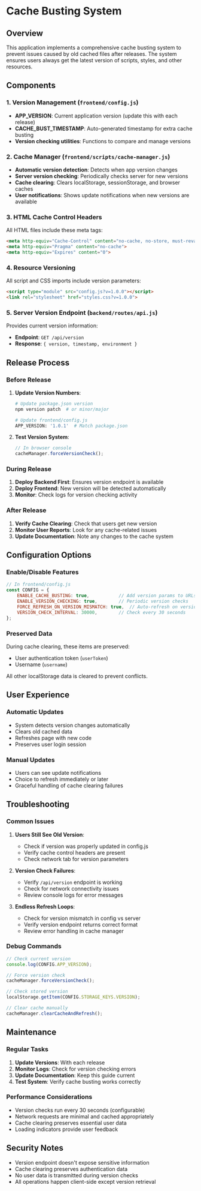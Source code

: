 # Cache Busting System

## Overview

This application implements a comprehensive cache busting system to prevent issues caused by old cached files after releases. The system ensures users always get the latest version of scripts, styles, and other resources.

## Components

### 1. Version Management (`frontend/config.js`)

- **APP_VERSION**: Current application version (update this with each release)
- **CACHE_BUST_TIMESTAMP**: Auto-generated timestamp for extra cache busting
- **Version checking utilities**: Functions to compare and manage versions

### 2. Cache Manager (`frontend/scripts/cache-manager.js`)

- **Automatic version detection**: Detects when app version changes
- **Server version checking**: Periodically checks server for new versions
- **Cache clearing**: Clears localStorage, sessionStorage, and browser caches
- **User notifications**: Shows update notifications when new versions are available

### 3. HTML Cache Control Headers

All HTML files include these meta tags:
```html
<meta http-equiv="Cache-Control" content="no-cache, no-store, must-revalidate">
<meta http-equiv="Pragma" content="no-cache">
<meta http-equiv="Expires" content="0">
```

### 4. Resource Versioning

All script and CSS imports include version parameters:
```html
<script type="module" src="config.js?v=1.0.0"></script>
<link rel="stylesheet" href="styles.css?v=1.0.0">
```

### 5. Server Version Endpoint (`backend/routes/api.js`)

Provides current version information:
- **Endpoint**: `GET /api/version`
- **Response**: `{ version, timestamp, environment }`

## Release Process

### Before Release

1. **Update Version Numbers**:
   ```bash
   # Update package.json version
   npm version patch  # or minor/major
   
   # Update frontend/config.js
   APP_VERSION: '1.0.1'  # Match package.json
   ```

2. **Test Version System**:
   ```javascript
   // In browser console
   cacheManager.forceVersionCheck();
   ```

### During Release

1. **Deploy Backend First**: Ensures version endpoint is available
2. **Deploy Frontend**: New version will be detected automatically
3. **Monitor**: Check logs for version checking activity

### After Release

1. **Verify Cache Clearing**: Check that users get new version
2. **Monitor User Reports**: Look for any cache-related issues
3. **Update Documentation**: Note any changes to the cache system

## Configuration Options

### Enable/Disable Features

```javascript
// In frontend/config.js
const CONFIG = {
    ENABLE_CACHE_BUSTING: true,           // Add version params to URLs
    ENABLE_VERSION_CHECKING: true,        // Periodic version checks
    FORCE_REFRESH_ON_VERSION_MISMATCH: true,  // Auto-refresh on version change
    VERSION_CHECK_INTERVAL: 30000,        // Check every 30 seconds
};
```

### Preserved Data

During cache clearing, these items are preserved:
- User authentication token (`userToken`)
- Username (`username`)

All other localStorage data is cleared to prevent conflicts.

## User Experience

### Automatic Updates
- System detects version changes automatically
- Clears old cached data
- Refreshes page with new code
- Preserves user login session

### Manual Updates
- Users can see update notifications
- Choice to refresh immediately or later
- Graceful handling of cache clearing failures

## Troubleshooting

### Common Issues

1. **Users Still See Old Version**:
   - Check if version was properly updated in config.js
   - Verify cache control headers are present
   - Check network tab for version parameters

2. **Version Check Failures**:
   - Verify `/api/version` endpoint is working
   - Check for network connectivity issues
   - Review console logs for error messages

3. **Endless Refresh Loops**:
   - Check for version mismatch in config vs server
   - Verify version endpoint returns correct format
   - Review error handling in cache manager

### Debug Commands

```javascript
// Check current version
console.log(CONFIG.APP_VERSION);

// Force version check
cacheManager.forceVersionCheck();

// Check stored version
localStorage.getItem(CONFIG.STORAGE_KEYS.VERSION);

// Clear cache manually
cacheManager.clearCacheAndRefresh();
```

## Maintenance

### Regular Tasks

1. **Update Versions**: With each release
2. **Monitor Logs**: Check for version checking errors
3. **Update Documentation**: Keep this guide current
4. **Test System**: Verify cache busting works correctly

### Performance Considerations

- Version checks run every 30 seconds (configurable)
- Network requests are minimal and cached appropriately
- Cache clearing preserves essential user data
- Loading indicators provide user feedback

## Security Notes

- Version endpoint doesn't expose sensitive information
- Cache clearing preserves authentication data
- No user data is transmitted during version checks
- All operations happen client-side except version retrieval 